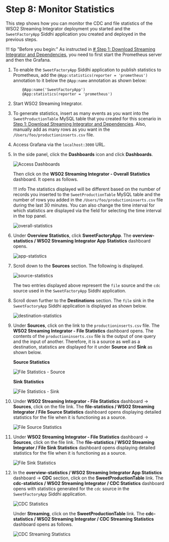 # Step 8: Monitor Statistics

This step shows how you can monitor the CDC and file statistics of the WSO2 Streaming Integrator deployment you started and the `SweetFactoryApp` Siddhi application you created and deployed in the previous steps.

!!! tip "Before you begin:"
    As instructed in [# Step 1: Download Streaming Integrator and Dependencies](download-install-and-start-si.md), you need to first start the Prometheus server and then the Grafana.
    
1. To enable the `SweetFactoryApp` Siddhi application to publish statistics to Prometheus, add the `@App:statistics(reporter = 'prometheus')` annotation to it below the `@App:name` annotation as shown below:

    ```text
        @App:name('SweetFactoryApp')
        @App:statistics(reporter = 'prometheus')
    ```

2. Start WSO2 Streaming Integrator.

3. To generate statistics, insert as many events as you want into the `SweetProductionTable` MySQL table that you created for this scenario in [Step 1: Download Streaming Integrator and Dependencies](download-install-and-start-si.md). Also, manually add as many rows as you want in the `/Users/foo/productioninserts.csv` file.

4. Access Grafana via the `localhost:3000` URL.

5. In the side panel, click the **Dashboards** icon and click **Dashboards**.

    ![Access Dashboards](../../images/quick-start-guide-101/access-grafana-dashboards.png)
    
    Then click on the **WSO2 Streaming Integrator - Overall Statistics** dashboard. It opens as follows.
    
    !!! info
        The statistics displayed will be different based on the number of records you inserted to the `SweetProductionTable` MySQL table and the number of rows you added in the `/Users/foo/productioninserts.csv` file during the last 30 minutes. You can also change the time interval for which statistics are displayed via the field for selecting the time interval in the top panel.
    
    ![overall-statistics](../../images/quick-start-guide-101/overall-staistics.png)
    
6. Under **Overview Statistics**, click **SweetFactoryApp**. The **overview-statistics / WSO2 Streaming Integrator App Statistics** dashboard opens.

    ![app-statistics](../../images/quick-start-guide-101/app-staistics.png)
    
7. Scroll down to the **Sources** section. The following is displayed.

    ![source-statistics](../../images/quick-start-guide-101/sources.png)
    
    The two entries displayed above represent the `file` source and the `cdc` source used in the `SweetFactoryApp` Siddhi application.
    
8. Scroll down further to the **Destinations** section. The `file` sink in the `SweetFactoryApp` Siddhi application is displayed as shown below.

    ![destination-statistics](../../images/quick-start-guide-101/destination.png)
    
9. Under **Sources**, click on the link to the `productioninserts.csv` file. The **WSO2 Streaming Integrator - File Statistics** dashboard opens. The contents of the `productioninserts.csv` file is the output of one query and the input of another. Therefore, it is a source as well as a destination, statistics are displayed for it under **Source** and **Sink** as shown below.

    **Source Statistics**
    
    ![File Statistics - Source](../../images/quick-start-guide-101/file-statistics-source.png)
    
    **Sink Statistics**
    
    ![File Statistics - Sink](../../images/quick-start-guide-101/file-statistics-sink.png)
    
10. Under **WSO2 Streaming Integrator - File Statistics** dashboard -> **Sources**, click on the file link. The **file-statistics / WSO2 Streaming Integrator / File Source Statistics**  dashboard opens displaying detailed statistics for the file when it is functioning as a source.

    ![File Source Statistics](../../images/quick-start-guide-101/file-statistics-sink.png)

11. Under **WSO2 Streaming Integrator - File Statistics** dashboard -> **Sources**, click on the file link. The **file-statistics / WSO2 Streaming Integrator / File Sink Statistics**  dashboard opens displaying detailed statistics for the file when it is functioning as a source.

    ![File Sink Statistics](../../images/quick-start-guide-101/file-statistics-sink.png)
                                                                                   
12. In the **overview-statistics / WSO2 Streaming Integrator App Statistics** dashboard -> **CDC** section, click on the **SweetProductionTable** link. The **cdc-statistics / WSO2 Streaming Integrator / CDC Statistics**  dashboard opens with statistics generated for the `cdc` source in the `SweetFactoryApp` Siddhi application.

    ![CDC Statistics](../../images/quick-start-guide-101/cdc-statistics-sink.png)
    
    Under **Streaming**, click on the **SweetProductionTable** link. The **cdc-statistics / WSO2 Streaming Integrator / CDC Streaming Statistics** dashboard opens as follows.
    
    ![CDC Streaming Statistics](../../images/quick-start-guide-101/cdc-streaming-statistics-sink.png)
    
    

    